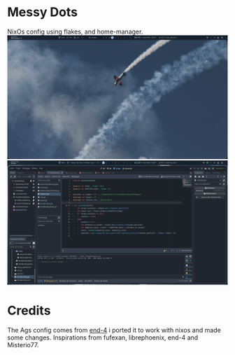 # Messy Dots
NixOs config using flakes, and home-manager.
![Desktop](./desktop.png)
![Desktop2](./desktop2.png)
# Credits
The Ags config comes from [end-4](https://github.com/end-4/dots-hyprland) i ported it to work with nixos and made some changes.
Inspirations from fufexan, librephoenix, end-4 and Misterio77.